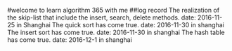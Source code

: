 #welcome to learn algorithm 365 with me
##log record
The realization of the skip-list that include the insert, search, delete methods. date: 2016-11-25 in Shanghai
The quick sort has come true. date: 2016-11-30 in shanghai
The insert sort has  come true. date: 2016-11-30 in shanghai
The hash table has come true. date: 2016-12-1 in shanghai
